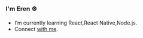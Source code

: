 ### I'm Eren ⚙️

####

- I’m currently learning React,React Native,Node.js.
- Connect [with me](https://www.linkedin.com/in/erennilufer).
